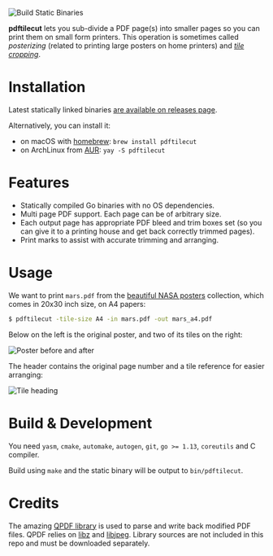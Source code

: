 ![Build Static Binaries](https://github.com/oxplot/pdftilecut/workflows/Build%20Static%20Binaries/badge.svg)

**pdftilecut** lets you sub-divide a PDF page(s) into smaller pages so you
can print them on small form printers. This operation is sometimes called
*posterizing* (related to printing large posters on home printers) and
*[tile cropping](http://www.imagemagick.org/Usage/crop/#crop_tile)*.

# Installation

Latest statically linked binaries [are available on releases
page](https://github.com/oxplot/pdftilecut/releases).

Alternatively, you can install it:

* on macOS with [homebrew](https://formulae.brew.sh/formula/pdftilecut):
  `brew install pdftilecut`
* on ArchLinux from
  [AUR](https://aur.archlinux.org/packages/pdftilecut/): `yay -S
  pdftilecut`

# Features

* Statically compiled Go binaries with no OS dependencies.
* Multi page PDF support. Each page can be of arbitrary size.
* Each output page has appropriate PDF bleed and trim boxes set (so you
  can give it to a printing house and get back correctly trimmed pages).
* Print marks to assist with accurate trimming and arranging.

# Usage

We want to print `mars.pdf` from the [beautiful NASA
posters](https://www.jpl.nasa.gov/visions-of-the-future/)
collection, which comes in 20x30 inch size, on A4 papers:

```sh
$ pdftilecut -tile-size A4 -in mars.pdf -out mars_a4.pdf
```

Below on the left is the original poster, and two of its tiles on the
right:

![Poster before and after](/img/example.png?raw=true "Poster before and
after")

The header contains the original page number and a tile reference for
easier arranging:

![Tile heading](/img/heading.png?raw=true "Tile heading")

# Build & Development

You need `yasm`, `cmake`, `automake`, `autogen`, `git`, `go >= 1.13`,
`coreutils` and C compiler.

Build using `make` and the static binary will be output to `bin/pdftilecut`.

# Credits

The amazing [QPDF library](https://github.com/qpdf/qpdf) is used to
parse and write back modified PDF files. QPDF relies on
[libz](https://www.zlib.net) and
[libjpeg](https://github.com/libjpeg-turbo). Library sources are not
included in this repo and must be downloaded separately.
